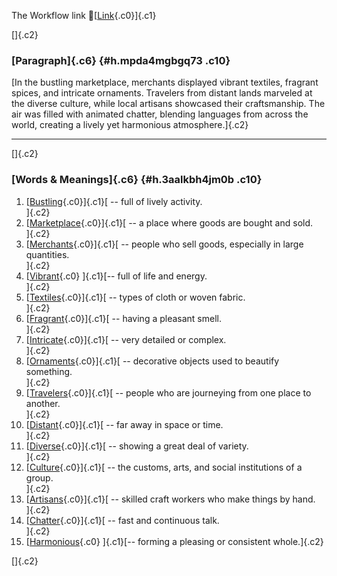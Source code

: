 The Workflow link
👏[[Link](https://www.google.com/url?q=http://www.google.com&sa=D&source=editors&ust=1756467759645891&usg=AOvVaw1wsSOt3xYfHJjfTvaCsRV0){.c0}]{.c1}

[]{.c2}

### [Paragraph]{.c6} {#h.mpda4mgbgq73 .c10}

[In the bustling marketplace, merchants displayed vibrant textiles,
fragrant spices, and intricate ornaments. Travelers from distant lands
marveled at the diverse culture, while local artisans showcased their
craftsmanship. The air was filled with animated chatter, blending
languages from across the world, creating a lively yet harmonious
atmosphere.]{.c2}

------------------------------------------------------------------------

[]{.c2}

### [Words & Meanings]{.c6} {#h.3aalkbh4jm0b .c10}

1.  [[Bustling](https://www.google.com/url?q=http://www.google.com&sa=D&source=editors&ust=1756467759647311&usg=AOvVaw3eCPltNjwBi1zvyZ2OFciA){.c0}]{.c1}[ --
    full of lively activity.\
    ]{.c2}
2.  [[Marketplace](https://www.google.com/url?q=http://www.google.com&sa=D&source=editors&ust=1756467759647618&usg=AOvVaw1W5hTocx_zn18Xlzau5BtV){.c0}]{.c1}[ --
    a place where goods are bought and sold.\
    ]{.c2}
3.  [[Merchants](https://www.google.com/url?q=http://www.google.com&sa=D&source=editors&ust=1756467759647897&usg=AOvVaw2TKV8JVgbYJzcwzCXgzQEp){.c0}]{.c1}[ --
    people who sell goods, especially in large quantities.\
    ]{.c2}
4.  [[Vibrant](https://www.google.com/url?q=http://www.google.com&sa=D&source=editors&ust=1756467759648170&usg=AOvVaw26lIG0SyS1ARb0YjNM5IED){.c0}
    ]{.c1}[-- full of life and energy.\
    ]{.c2}
5.  [[Textiles](https://www.google.com/url?q=http://www.google.com&sa=D&source=editors&ust=1756467759648411&usg=AOvVaw2XSk1urGSYpn-uF-yG32KC){.c0}]{.c1}[ --
    types of cloth or woven fabric.\
    ]{.c2}
6.  [[Fragrant](https://www.google.com/url?q=http://www.google.com&sa=D&source=editors&ust=1756467759648652&usg=AOvVaw1XV4SfetrkyGRlqFsPh9Tj){.c0}]{.c1}[ --
    having a pleasant smell.\
    ]{.c2}
7.  [[Intricate](https://www.google.com/url?q=http://www.google.com&sa=D&source=editors&ust=1756467759648879&usg=AOvVaw3d37amkyDv-BEx7oMvbLdH){.c0}]{.c1}[ --
    very detailed or complex.\
    ]{.c2}
8.  [[Ornaments](https://www.google.com/url?q=http://www.google.com&sa=D&source=editors&ust=1756467759649106&usg=AOvVaw1__wo9P4uFH5FXhoZ87dAB){.c0}]{.c1}[ --
    decorative objects used to beautify something.\
    ]{.c2}
9.  [[Travelers](https://www.google.com/url?q=http://www.google.com&sa=D&source=editors&ust=1756467759649372&usg=AOvVaw2ivVr1E8s7r6-215FmVrz8){.c0}]{.c1}[ --
    people who are journeying from one place to another.\
    ]{.c2}
10. [[Distant](https://www.google.com/url?q=http://www.google.com&sa=D&source=editors&ust=1756467759649696&usg=AOvVaw2vDPnES80DdGyYsTX5XdoK){.c0}]{.c1}[ --
    far away in space or time.\
    ]{.c2}
11. [[Diverse](https://www.google.com/url?q=http://www.google.com&sa=D&source=editors&ust=1756467759650123&usg=AOvVaw3HT6fvKEdLu1ftwkLOAeO0){.c0}]{.c1}[ --
    showing a great deal of variety.\
    ]{.c2}
12. [[Culture](https://www.google.com/url?q=http://www.google.com&sa=D&source=editors&ust=1756467759650398&usg=AOvVaw0s0OzNyUwer7hj0rx9b4AC){.c0}]{.c1}[ --
    the customs, arts, and social institutions of a group.\
    ]{.c2}
13. [[Artisans](https://www.google.com/url?q=http://www.google.com&sa=D&source=editors&ust=1756467759650687&usg=AOvVaw2UFMcvBCFHxKTfg78FZd1m){.c0}]{.c1}[ --
    skilled craft workers who make things by hand.\
    ]{.c2}
14. [[Chatter](https://www.google.com/url?q=http://www.google.com&sa=D&source=editors&ust=1756467759650951&usg=AOvVaw3mqFSZvH3lTPK-HMVlLVq8){.c0}]{.c1}[ --
    fast and continuous talk.\
    ]{.c2}
15. [[Harmonious](https://www.google.com/url?q=http://www.google.com&sa=D&source=editors&ust=1756467759651265&usg=AOvVaw20aUzGQl8ecwQIfZutff2X){.c0}
    ]{.c1}[-- forming a pleasing or consistent whole.]{.c2}

[]{.c2}
